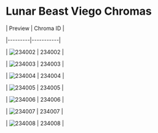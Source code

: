 # Lunar Beast Viego Chromas


| Preview | Chroma ID |

|---------|-----------|

| ![234002](https://raw.communitydragon.org/latest/plugins/rcp-be-lol-game-data/global/default/v1/champion-chroma-images/234/234002.png) | 234002 |

| ![234003](https://raw.communitydragon.org/latest/plugins/rcp-be-lol-game-data/global/default/v1/champion-chroma-images/234/234003.png) | 234003 |

| ![234004](https://raw.communitydragon.org/latest/plugins/rcp-be-lol-game-data/global/default/v1/champion-chroma-images/234/234004.png) | 234004 |

| ![234005](https://raw.communitydragon.org/latest/plugins/rcp-be-lol-game-data/global/default/v1/champion-chroma-images/234/234005.png) | 234005 |

| ![234006](https://raw.communitydragon.org/latest/plugins/rcp-be-lol-game-data/global/default/v1/champion-chroma-images/234/234006.png) | 234006 |

| ![234007](https://raw.communitydragon.org/latest/plugins/rcp-be-lol-game-data/global/default/v1/champion-chroma-images/234/234007.png) | 234007 |

| ![234008](https://raw.communitydragon.org/latest/plugins/rcp-be-lol-game-data/global/default/v1/champion-chroma-images/234/234008.png) | 234008 |